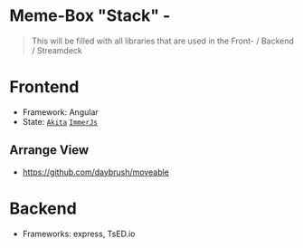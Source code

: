 # Meme-Box "Stack" - 

> This will be filled with all libraries that are used in the Front- / Backend / Streamdeck

# Frontend

- Framework: Angular
- State: [`Akita`](https://datorama.github.io/akita/) [`ImmerJs`](https://github.com/immerjs/immer)

## Arrange View

- https://github.com/daybrush/moveable

# Backend

- Frameworks: express, TsED.io

